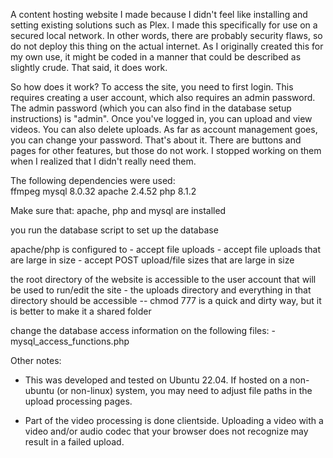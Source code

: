 A content hosting website I made because I didn't feel like installing and setting existing solutions such as Plex. I made this specifically for use on a secured local network. In other words, there are probably security flaws, so do not deploy this thing on the actual internet. As I originally created this for my own use, it might be coded in a manner that could be described as slightly crude. That said, it does work.

So how does it work? To access the site, you need to first login. This requires creating a user account, which also requires an admin password. The admin password (which you can also find in the database setup instructions) is "admin". Once you've logged in, you can upload and view videos. You can also delete uploads. As far as account management goes, you can change your password. That's about it. There are buttons and pages for other features, but those do not work. I stopped working on them when I realized that I didn't really need them.

The following dependencies were used:
<br>
ffmpeg
mysql 8.0.32
apache 2.4.52
php 8.1.2

Make sure that:
apache, php and mysql are installed

you run the database script to set up the database

apache/php is configured to
	- accept file uploads
	- accept file uploads that are large in size
	- accept POST upload/file sizes that are large in size
	
the root directory of the website is accessible to the user account that will be used to run/edit the site
	- the uploads directory and everything in that directory should be accessible -- chmod 777 is a quick and dirty way, but it is better to make it a shared folder

change the database access information on the following files: 
	- mysql_access_functions.php

Other notes:
- This was developed and tested on Ubuntu 22.04. If hosted on a non-ubuntu (or non-linux) system, you may need to adjust file paths in the upload processing pages.

- Part of the video processing is done clientside. Uploading a video with a video and/or audio codec that your browser does not recognize may result in a failed upload.